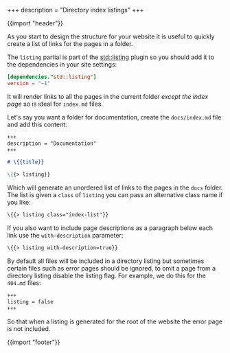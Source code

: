 +++
description = "Directory index listings"
+++

{{import "header"}}

As you start to design the structure for your website it is useful to quickly create a list of links for the pages in a folder.

The `listing` partial is part of the [std::listing][] plugin so you should add it to the dependencies in your site settings:

```toml
[dependencies."std::listing"]
version = "~1"
```

It will render links to all the pages in the current folder *except the index page* so is ideal for `index.md` files.

Let's say you want a folder for documentation, create the `docs/index.md` file and add this content:

```markdown
+++
description = "Documentation"
+++

# \{{title}}

\{{> listing}}
```

Which will generate an unordered list of links to the pages in the `docs` folder. The list is given a `class` of `listing` you can pass an alternative class name if you like:

```handlebars
\{{> listing class="index-list"}}
```

If you also want to include page descriptions as a paragraph below each link use the `with-description` parameter:

```handlebars
\{{> listing with-description=true}}
```

By default all files will be included in a directory listing but sometimes certain files such as error pages should be ignored, to omit a page from a directory listing disable the listing flag. For example, we do this for the `404.md` files:

```markdown
+++
listing = false
+++
```

So that when a listing is generated for the root of the website the error page is not included.

{{import "footer"}}

[std::listing]: https://github.com/uwe-app/plugins/blob/main/std/listing
